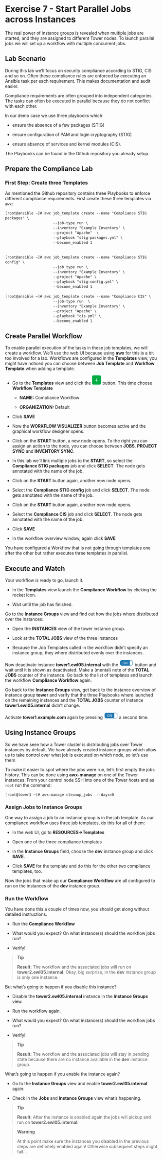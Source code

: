 # Exercise 7 - Start Parallel Jobs across Instances

The real power of instance groups is revealed when multiple jobs are
started, and they are assigned to different Tower nodes. To launch
parallel jobs we will set up a workflow with multiple concurrent jobs.

## Lab Scenario

During this lab we’ll focus on security compliance according to STIG,
CIS and so on. Often these compliance rules are enforced by executing an
Ansible task per each requirement. This makes documentation and audit
easier.

Compliance requirements are often grouped into independent categories.
The tasks can often be executed in parallel because they do not conflict
with each other.

In our demo case we use three playbooks which:

  - ensure the absence of a few packages (STIG)

  - ensure configuration of PAM and login cryptography (STIG)

  - ensure absence of services and kernel modules (CIS).

The Playbooks can be found in the Github repository you already setup.

## Prepare the Compliance Lab

### First Step: Create three Templates

As mentioned the Github repository contains three Playbooks to enforce
different compliance requirements. First create these three templates
via `awx`:

    [root@ansible ~]# awx job_template create --name "Compliance STIG packages" \
                          --job-type run \
                          --inventory "Example Inventory" \
                          --project "Apache"  \
                          --playbook "stig-packages.yml" \
                          --become_enabled 1 


    [root@ansible ~]# awx job_template create --name "Compliance STIG config" \
                          --job_type run \
                          --inventory "Example Inventory" \
                          --project "Apache" \
                          --playbook "stig-config.yml" \
                          --become_enabled 1

    [root@ansible ~]# awx job_template create --name "Compliance CIS" \
                          --job-type run  \
                          --inventory "Example Inventory" \
                          --project "Apache" \
                          --playbook "cis.yml" \
                          --become_enabled 1


## Create Parallel Workflow

To enable parallel execution of the tasks in these job templates, we
will create a workflow. We’ll use the web UI because using **awx**
for this is a bit too involved for a lab. Workflows are configured in
the **Templates** view, you might have noticed you can choose between
**Job Template** and **Workflow Template** when adding a template.

  - Go to the **Templates** view and click the
    ![plus](../../images/green_plus.png) button. This time choose **Workflow
    Template**

      - **NAME:** Compliance Workflow

      - **ORGANIZATION:** Default

  - Click **SAVE**

  - Now the **WORKFLOW VISUALIZER** button becomes active and the
    graphical workflow designer opens.

  - Click on the **START** button, a new node opens. To the right you
    can assign an action to the node, you can choose between **JOBS**,
    **PROJECT SYNC** and **INVENTORY SYNC**.

  - In this lab we’ll link multiple jobs to the **START**, so select the
    **Compliance STIG packages** job and click **SELECT**. The node gets
    annotated with the name of the job.

  - Click on the **START** button again, another new node opens.

  - Select the **Compliance STIG config** job and click **SELECT**. The
    node gets annotated with the name of the job.

  - Click on the **START** button again, another new node opens.

  - Select the **Compliance CIS** job and click **SELECT**. The node
    gets annotated with the name of the job.

  - Click **SAVE**

  - In the workflow overview window, again click **SAVE**

You have configured a Workflow that is not going through templates one
after the other but rather executes three templates in parallel.

## Execute and Watch

Your workflow is ready to go, launch it.

  - In the **Templates** view launch the **Compliance Workflow** by
    clicking the rocket icon.

  - Wait until the job has finished.

Go to the **Instance Groups** view and find out how the jobs where
distributed over the instances:

  - Open the **INSTANCES** view of the tower instance group.

  - Look at the **TOTAL JOBS** view of the three instances

  - Because the Job Templates called in the workflow didn’t specify an
    instance group, they where distributed evenly over the instances.

Now deactivate instance **tower1.ewl05.internal** with the
![on/off](../../images/on_off.png) button and wait until it is shown as
deactivated. Make a (mental) note of the **TOTAL JOBS** counter of the
instance. Go back to the list of templates and launch the workflow
**Compliance Workflow** again.

Go back to the **Instance Groups** view, get back to the instance
overview of instance group **tower** and verify that the three Playbooks
where launched on the remaining instances and the **TOTAL JOBS** counter
of instance **tower1.ewl05.internal** didn’t change.

Activate **tower1.example.com** again by pressing
![on/off](../../images/on_off.png) a second time.

## Using Instance Groups

So we have seen how a Tower cluster is distributing jobs over Tower
instances by default. We have already created instance groups which
allow us to take control over what job is executed on which node, so
let’s use them.

To make it easier to spot where the jobs were run, let’s first empty the
jobs history. This can be done using **awx-manage** on one of the Tower
instances. From your control node SSH into one of the Tower hosts and as
`root` run the command:

    [root@tower1 ~]# awx-manage cleanup_jobs  --days=0

### Assign Jobs to Instance Groups

One way to assign a job to an instance group is in the job template. As
our compliance workflow uses three job templates, do this for all of
them:

  - In the web UI, go to **RESOURCES→Templates**

  - Open one of the three compliance templates

  - In the **Instance Groups** field, choose the **dev** instance group
    and click **SAVE**.

  - Click **SAVE** for the template and do this for the other two
    compliance templates, too.

Now the jobs that make up our **Compliance Workflow** are all configured
to run on the instances of the **dev** instance group.

### Run the Workflow

You have done this a couple of times now, you should get along without
detailed instructions.

  - Run the **Compliance Workflow**

  - What would you expect? On what instance(s) should the workflow jobs
    run?

  - Verify\!

> **Tip**
>
> **Result:** The workflow and the associated jobs will run on
> **tower2.ewl05.internal**. Okay, big surprise, in the **dev** instance
> group is only one instance.

But what’s going to happen if you disable this instance?

  - Disable the **tower2.ewl05.internal** instance in the **Instance
    Groups** view.

  - Run the workflow again.

  - What would you expect? On what instance(s) should the workflow jobs
    run?

  - Verify\!

> **Tip**
>
> **Result:** The workflow and the associated jobs will stay in pending
> state because there are no instance available in the **dev** instance
> group.

What’s going to happen if you enable the instance again?

  - Go to the **Instance Groups** view and enable
    **tower2.ewl05.internal** again.

  - Check in the **Jobs** and **Instance Groups** view what’s happening.

> **Tip**
>
> **Result:** After the instance is enabled again the jobs will pickup
> and run on **tower2.ewl05.internal**.

> **Warning**
>
> At this point make sure the instances you disabled in the previous
> steps are definitely enabled again\! Otherwise subsequent steps might
> fail…
